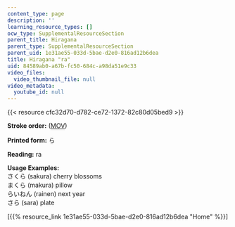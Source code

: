 ```yaml
---
content_type: page
description: ''
learning_resource_types: []
ocw_type: SupplementalResourceSection
parent_title: Hiragana
parent_type: SupplementalResourceSection
parent_uid: 1e31ae55-033d-5bae-d2e0-816ad12b6dea
title: Hiragana "ra"
uid: 84589ab0-a67b-fc50-684c-a98da51e9c33
video_files:
  video_thumbnail_file: null
video_metadata:
  youtube_id: null
---
```


{{< resource cfc32d70-d782-ce72-1372-82c80d05bed9 >}}

**Stroke order:** ([MOV](http://www.archive.org/download/MITRES21F.01S10_HIRAGANA_CHARACTERS/0473.mov))

**Printed form:** ら

**Reading:** ra

**Usage Examples:**  
さくら (sakura) cherry blossoms  
まくら (makura) pillow  
らいねん (rainen) next year  
さら (sara) plate

  
\[{{% resource_link 1e31ae55-033d-5bae-d2e0-816ad12b6dea "Home" %}}\]